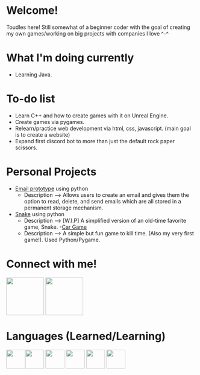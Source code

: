 # Welcome!
Toudles here! Still somewhat of a beginner coder with the goal of creating my own games/working on big projects with companies I love ^-^

# What I'm doing currently
- Learning Java.

# To-do list
- Learn C++ and how to create games with it on Unreal Engine.
- Create games via pygames.
- Relearn/practice web development via html, css, javascript. (main goal is to create a website)
- Expand first discord bot to more than just the default rock paper scissors.

# Personal Projects
- [Email prototype](https://github.com/Toudles/e-mail-prototype) using python
    - Description --> Allows users to create an email and gives them the option to read, delete, and send emails which are all stored in a permanent storage mechanism.
- [Snake](https://github.com/Toudles/Snake) using python
    - Description --> [W.I.P] A simplified version of an old-time favorite game, Snake.
  -[Car Game](https://github.com/Toudles/First-game)
    - Description --> A simple but fun game to kill time. (Also my very first game!). Used Python/Pygame.
 
# Connect with me! 
<a href="[URL_REDIRECT](https://twitter.com/Touie_)" target="blank"><img align="center" src="https://about.twitter.com/content/dam/about-twitter/x/brand-toolkit/logo-black.png.twimg.1920.png?raw=true" height="100" /></a>
<a href="[URL_REDIRECT](https://www.linkedin.com/in/andrew-park-a3556b23b/)" target="blank"><img align="center" src="https://icon-library.com/images/linkedin-icon-resume/linkedin-icon-resume-0.jpg?raw=true" height="100" /></a>

# Languages (Learned/Learning)
<img src="https://cdn4.iconfinder.com/data/icons/logos-and-brands/512/267_Python_logo-512.png" height="50"><img src="https://cdn-icons-png.flaticon.com/512/5968/5968282.png" height="50">
<img src="https://upload.wikimedia.org/wikipedia/commons/thumb/1/18/ISO_C%2B%2B_Logo.svg/1822px-ISO_C%2B%2B_Logo.svg.png" height="50">
<img src="https://cdn-icons-png.flaticon.com/512/919/919827.png" height="50">
<img src="https://cdn.iconscout.com/icon/free/png-256/free-javascript-2038874-1720087.png" height="50">
<img src="https://cdn-icons-png.flaticon.com/512/5968/5968242.png" height="50">
